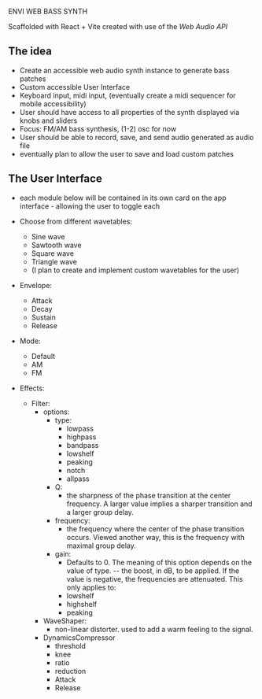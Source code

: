 ENVI WEB BASS SYNTH

Scaffolded with React + Vite
created with use of the _Web Audio API_

## The idea

- Create an accessible web audio synth instance to generate bass patches
- Custom accessible User Interface
- Keyboard input, midi input, (eventually create a midi sequencer for mobile accessibility)
- User should have access to all properties of the synth displayed via knobs and sliders
- Focus: FM/AM bass synthesis, (1-2) osc for now
- User should be able to record, save, and send audio generated as audio file
- eventually plan to allow the user to save and load custom patches

## The User Interface

- each module below will be contained in its own card on the app interface - allowing the user to toggle each

- Choose from different wavetables:
  - Sine wave
  - Sawtooth wave
  - Square wave
  - Triangle wave
  - (I plan to create and implement custom wavetables for the user)

- Envelope:
  - Attack
  - Decay
  - Sustain
  - Release

- Mode:
  - Default
  - AM
  - FM

- Effects:
  - Filter:
    - options:
      - type:
        - lowpass 
        - highpass 
        - bandpass 
        - lowshelf 
        - peaking 
        - notch 
        - allpass
      - Q:
        - the sharpness of the phase transition at the center frequency. A larger value implies a sharper transition and a larger group delay.
      - frequency:
        - the frequency where the center of the phase transition occurs. Viewed another way, this is the frequency with maximal group delay.
      - gain:
        - Defaults to 0. The meaning of this option depends on the value of type. -- the boost, in dB, to be applied. If the value is negative, the frequencies are attenuated. This only applies to:
        - lowshelf
        - highshelf
        - peaking
    - WaveShaper:
      - non-linear distorter. used to add a warm feeling to the signal.
    - DynamicsCompressor
      - threshold
      - knee
      - ratio
      - reduction
      - Attack
      - Release
        

        


